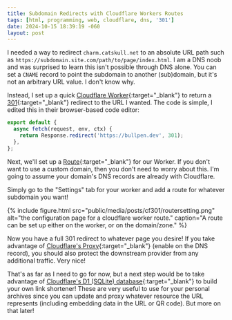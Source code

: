 ```yaml
---
title: Subdomain Redirects with Cloudflare Workers Routes
tags: [html, programming, web, cloudflare, dns, '301']
date: 2024-10-15 18:39:19 -060
layout: post
---
```

I needed a way to redirect `charm.catskull.net` to an absolute URL path such as `https://subdomain.site.com/path/to/page/index.html`. I am a DNS noob and was surprised to learn this isn't possible through DNS alone. You can set a `CNAME` record to point the subdomain to another (sub)domain, but it's not an arbitrary URL value. I don't know why.

Instead, I set up a quick [Cloudflare Worker](https://developers.cloudflare.com/workers/){:target="_blank"} to return a [301](https://developer.mozilla.org/en-US/docs/Web/HTTP/Status/301){:target="_blank"} redirect to the URL I wanted. The code is simple, I edited this in their browser-based code editor:

```javascript
export default {
  async fetch(request, env, ctx) {
    return Response.redirect('https://bullpen.dev', 301);
  },
};
```

Next, we'll set up a [Route](https://developers.cloudflare.com/workers/configuration/routing/routes/){:target="_blank"} for our Worker. If you don't want to use a custom domain, then you don't need to worry about this. I'm going to assume your domain's DNS records are already with Cloudflare.

Simply go to the "Settings" tab for your worker and add a route for whatever subdomain you want!

{% include figure.html src="public/media/posts/cf301/routersetting.png" alt="the configuration page for a cloudflare worker route." caption="A route can be set up either on the worker, or on the domain/zone." %}

Now you have a full 301 redirect to whatever page you desire! If you take advantage of [Cloudflare's Proxy](https://developers.cloudflare.com/dns/manage-dns-records/reference/proxied-dns-records/){:target="_blank"} (enable on the DNS record), you should also protect the downstream provider from any additional traffic. Very nice!

That's as far as I need to go for now, but a next step would be to take advantage of [Cloudflare's D1 (SQLite) database](https://developers.cloudflare.com/d1/){:target="_blank"} to build your own link shortener! These are very useful to use for your personal archives since you can update and proxy whatever resource the URL represents (including embedding data in the URL or QR code). But more on that later!
